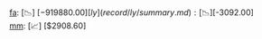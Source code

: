[fa](record/fa/summary.md): [📉] [$-919880.00]  
[ly](record/ly/summary.md): [📉] [$-3092.00]  
[mm](record/mm/summary.md): [📈] [$2908.60]  
